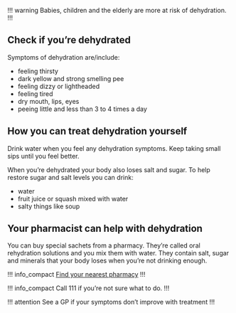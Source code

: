 !!! warning
Babies, children and the elderly are more at risk of dehydration. 
!!!

## Check if you’re dehydrated

Symptoms of dehydration are/include: 

- feeling thirsty
- dark yellow and strong smelling pee 
- feeling dizzy or lightheaded 
- feeling tired
- dry mouth, lips, eyes
- peeing little and less than 3 to 4 times a day

## How you can treat dehydration yourself

Drink water when you feel any dehydration symptoms. Keep taking small sips until you feel better. 

When you’re dehydrated your body also loses salt and sugar. To help restore sugar and salt levels you can drink: 

- water
- fruit juice or squash mixed with water
- salty things like soup 

## Your pharmacist can help with dehydration

You can buy special sachets from a pharmacy. They’re called oral rehydration solutions and you mix them with water. They contain salt, sugar and minerals that your body loses when you’re not drinking enough. 

!!! info_compact
[Find your nearest pharmacy](https://beta.nhs.uk/finders/find-help) 
!!!

!!! info_compact
Call 111 if you’re not sure what to do. 
!!!

!!! attention
See a GP if your symptoms don’t improve with treatment
!!!